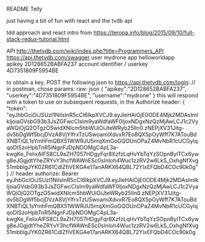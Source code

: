 README
Telly

just having a bit of fun with react and the tvdb api

tdd approach and react intro from https://teropa.info/blog/2015/09/10/full-stack-redux-tutorial.html


API
http://thetvdb.com/wiki/index.php?title=Programmers_API
https://api.thetvdb.com/swagger
user    mydrone
app     helloworldapp	
apikey  2D128652BABFA237
account identifier / userkey 4D7351809F5954BE

to obtain a key, POST the following json to https://api.thetvdb.com/login:
// in postman, chose params: raw: json
{
  "apikey":"2D128652BABFA237",
  "userkey":"4D7351809F5954BE",
  "username":"mydrone"
}
this will respond with a token to use on subsequent requests, in the Authorize header:
{
  "token": "eyJhbGciOiJSUzI1NiIsInR5cCI6IkpXVCJ9.eyJleHAiOjE0ODE4Mjk2MDAsImlkIjoiaGVsbG93b3JsZGFwcCIsIm9yaWdfaWF0IjoxNDgxNzQzMjAwLCJ1c2VyaWQiOjQ2OTgzOSwidXNlcm5hbWUiOiJteWRyb25lIn0.zNEPjXV31Jitg-dv5bDgWf5bcjDVzA8VjYlfrxTzUSwoamiXdvxR7Eo8QX5pOyWff7K7ATouBdXNBTiQL1sYmhFmQBX51WWRJU5mqXmGoGQOUnOPaZ4MvNbR1cUCGyIqqoDISzoHpbTnR5iNgnFJDpNDOMgC4pL3a-kwgKe_FelixAIFS8CL9aZH7057HDgyFqr8XzfzLqHvYbTqYzSOpnBylTCx6ywg8eJGgjdtYheZRYvY3hcfWAWnESc0sInIoh4Wuc1zzRV2w6LkS_OxhgNfXvg51mbblgJYK0ZR61CdlZfiVEKGAe17anARKX64QBL72YlxEFQbD4COc90k0g"
}
// header 
authorize: Bearer eyJhbGciOiJSUzI1NiIsInR5cCI6IkpXVCJ9.eyJleHAiOjE0ODE4Mjk2MDAsImlkIjoiaGVsbG93b3JsZGFwcCIsIm9yaWdfaWF0IjoxNDgxNzQzMjAwLCJ1c2VyaWQiOjQ2OTgzOSwidXNlcm5hbWUiOiJteWRyb25lIn0.zNEPjXV31Jitg-dv5bDgWf5bcjDVzA8VjYlfrxTzUSwoamiXdvxR7Eo8QX5pOyWff7K7ATouBdXNBTiQL1sYmhFmQBX51WWRJU5mqXmGoGQOUnOPaZ4MvNbR1cUCGyIqqoDISzoHpbTnR5iNgnFJDpNDOMgC4pL3a-kwgKe_FelixAIFS8CL9aZH7057HDgyFqr8XzfzLqHvYbTqYzSOpnBylTCx6ywg8eJGgjdtYheZRYvY3hcfWAWnESc0sInIoh4Wuc1zzRV2w6LkS_OxhgNfXvg51mbblgJYK0ZR61CdlZfiVEKGAe17anARKX64QBL72YlxEFQbD4COc90k0g